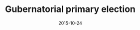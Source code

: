 ---
title: Gubernatorial primary election
date: 2015-10-24
clip_url: http://elections.thelensnola.org/2015/gubernatorial-primary/
image_url: /images/thumbnails/2015-10-24-election.png
image_alt: Oct. 24, 2015, election results app
description: Live election results for the primary gubernatorial election.
tools: GDAL/ogr2ogr, JavaScript, Leaflet, Make, Python, QGIS, S3, TopoJSON
---